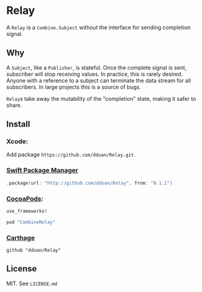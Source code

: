 # Relay

A `Relay` is a `Combine.Subject` without the interface for sending completion
signal.

## Why

A `Subject`, like a `Publisher`, is stateful. Once the complete signal is sent,
subscriber will stop receiving values. In practice, this is rarely desired.
Anyone with a reference to a subject can terminate the data stream for all
subscribers. In large projects this is a source of bugs.

`Relay`s take away the mutability of the "completion" state, making it safer to
share.

## Install

### Xcode:

Add package `https://github.com/dduan/Relay.git`.

### [Swift Package Manager](https://swift.org/package-manager)

```swift
.package(url: "http://github.com/dduan/Relay", from: "0.1.1")
```

### [CocoaPods](http://cocoapods.org/):

```ruby
use_frameworks!

pod "CombineRelay"
```

### [Carthage](https://github.com/Carthage/Carthage)

```
github "dduan/Relay"
```

## License

MIT. See `LICENSE.md`
